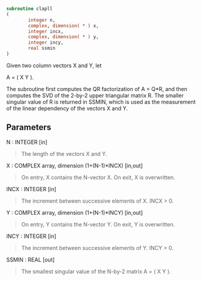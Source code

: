 ```fortran
subroutine clapll
(
        integer n,
        complex, dimension( * ) x,
        integer incx,
        complex, dimension( * ) y,
        integer incy,
        real ssmin
)
```

Given two column vectors X and Y, let

A = ( X Y ).

The subroutine first computes the QR factorization of A = Q*R,
and then computes the SVD of the 2-by-2 upper triangular matrix R.
The smaller singular value of R is returned in SSMIN, which is used
as the measurement of the linear dependency of the vectors X and Y.

## Parameters
N : INTEGER [in]
> The length of the vectors X and Y.

X : COMPLEX array, dimension (1+(N-1)*INCX) [in,out]
> On entry, X contains the N-vector X.
> On exit, X is overwritten.

INCX : INTEGER [in]
> The increment between successive elements of X. INCX > 0.

Y : COMPLEX array, dimension (1+(N-1)*INCY) [in,out]
> On entry, Y contains the N-vector Y.
> On exit, Y is overwritten.

INCY : INTEGER [in]
> The increment between successive elements of Y. INCY > 0.

SSMIN : REAL [out]
> The smallest singular value of the N-by-2 matrix A = ( X Y ).
